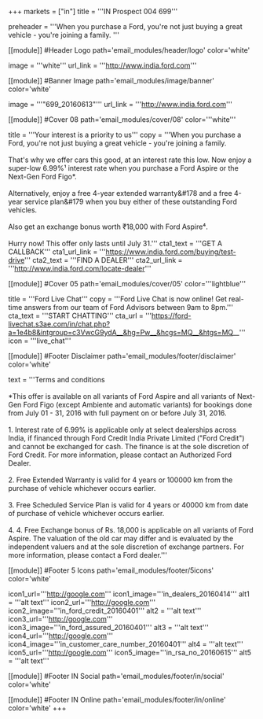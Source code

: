 +++
markets = ["in"]
title = '''IN Prospect 004 699'''

preheader = '''When you purchase a Ford, you're not just buying a great vehicle - you're joining a family. '''

[[module]] #Header Logo
path='email_modules/header/logo'
color='white'

  image = '''white'''
  url_link = '''http://www.india.ford.com'''

[[module]] #Banner Image
path='email_modules/image/banner'
color='white'

  image = '''"699_20160613"'''
  url_link = '''http://www.india.ford.com'''

[[module]] #Cover 08
path='email_modules/cover/08'
color='''white'''
  
  title = '''Your interest is a priority to us'''
  copy = '''When you purchase a Ford, you're not just buying a great vehicle - you're joining a family.<br/><br/>That's why we offer cars this good, at an interest rate this low. Now enjoy a super-low 6.99%&#185; interest rate when you purchase a Ford Aspire or the Next-Gen Ford Figo*. <br/><br/>Alternatively, enjoy a free 4-year extended warranty&#178 and a free 4-year service plan&#179 when you buy either of these outstanding Ford vehicles.<br/><br/>Also get an exchange bonus worth &#8377;18,000 with Ford Aspire&#8308;.<br/><br/>Hurry now! This offer only lasts until July 31.'''
  cta1_text = '''GET A CALLBACK'''
  cta1_url_link = '''https://www.india.ford.com/buying/test-drive'''
  cta2_text = '''FIND A DEALER'''
  cta2_url_link = '''http://www.india.ford.com/locate-dealer'''

[[module]] #Cover 05
path='email_modules/cover/05'
color='''lightblue'''

  title = '''Ford Live Chat'''
  copy = '''Ford Live Chat is now online! Get real-time answers from our team of Ford Advisors between 9am to 8pm.'''
  cta_text = '''START CHATTING'''
  cta_url = '''https://ford-livechat.s3ae.com/in/chat.php?a=1e4b8&intgroup=c3VwcG9ydA__&hg=Pw__&hcgs=MQ__&htgs=MQ__'''
  icon = '''live_chat'''

[[module]] #Footer Disclaimer
path='email_modules/footer/disclaimer'
color='white'

  text = '''Terms and conditions <br/><br/>*This offer is available on all variants of Ford Aspire and all variants of Next-Gen Ford Figo (except Ambiente and automatic variants) for bookings done from July 01 - 31, 2016 with full payment on or before July 31, 2016.<br/><br/>1. Interest rate of 6.99% is applicable only at select dealerships across India, if financed through Ford Credit India Private Limited ("Ford Credit") and cannot be exchanged for cash. The finance is at the sole discretion of Ford Credit. For more information, please contact an Authorized Ford Dealer.<br/><br/>2. Free Extended Warranty is valid for 4 years or 100000 km from the purchase of vehicle whichever occurs earlier. <br/><br/>3. Free Scheduled Service Plan is valid for 4 years or 40000 km from date of purchase of vehicle whichever occurs earlier. <br/><br/>4. 4. Free Exchange bonus of Rs. 18,000 is applicable on all variants of Ford Aspire. The valuation of the old car may differ and is evaluated by the independent valuers and at the sole discretion of exchange partners. For more information, please contact a Ford dealer.'''

[[module]] #Footer 5 Icons
path='email_modules/footer/5icons'
color='white'

  icon1_url='''http://google.com'''
  icon1_image='''in_dealers_20160414'''
  alt1 = '''alt text'''
  icon2_url='''http://google.com'''
  icon2_image='''in_ford_credit_20160401'''
  alt2 = '''alt text'''
  icon3_url='''http://google.com'''
  icon3_image='''in_ford_assured_20160401'''
  alt3 = '''alt text'''
  icon4_url='''http://google.com'''
  icon4_image='''in_customer_care_number_20160401'''
  alt4 = '''alt text'''
  icon5_url='''http://google.com'''
  icon5_image='''in_rsa_no_20160615'''
  alt5 = '''alt text'''
    
[[module]] #Footer IN Social
path='email_modules/footer/in/social'
color='white'

[[module]] #Footer IN Online
path='email_modules/footer/in/online'
color='white'
+++